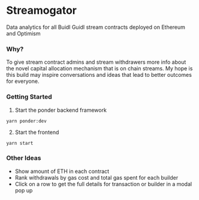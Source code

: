 # Streamogator

Data analytics for all Buidl Guidl stream contracts deployed on Ethereum and Optimism

### Why?

To give stream contract admins and stream withdrawers more info about the novel capital allocation mechanism that is on chain streams. My hope is this build may inspire conversations and ideas that lead to better outcomes for everyone.

### Getting Started

1. Start the ponder backend framework

```
yarn ponder:dev
```

2. Start the frontend

```
yarn start
```

### Other Ideas

- Show amount of ETH in each contract
- Rank withdrawals by gas cost and total gas spent for each builder
- Click on a row to get the full details for transaction or builder in a modal pop up
